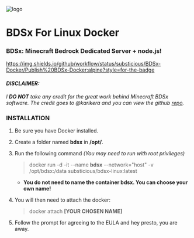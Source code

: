 
![logo](https://github.com/substicious/bdsx-linux-docker/blob/BDSx-1.3.35/BDSX-Linux.png)

# BDSx For Linux Docker
### BDSx: Minecraft Bedrock Dedicated Server + node.js!

https://img.shields.io/github/workflow/status/substicious/BDSx-Docker/Publish%20BDSx-Docker:alpine?style=for-the-badge

#### *DISCLAIMER:*
*I **DO NOT** take any credit for the great work behind Minecraft BDSx software. The credit goes to @karikera and you can view the github [repo](https://github.com/karikera/bdsx).*

### INSTALLATION

   1. Be sure you have Docker installed.
   2. Create a folder named **bdsx** in **/opt/**.
   3. Run the following command *(You may need to run with root privileges)*
        > docker run -d -it --name **bdsx** --network="host" -v /opt/bdsx:/data substicious/bdsx-linux:latest
        
        * **You do not need to name the container bdsx. You can choose your own name!**
   4. You will then need to attach the docker:
        > docker attach **[YOUR CHOSEN NAME]**
   5. Follow the prompt for agreeing to the EULA and hey presto, you are away.
  
